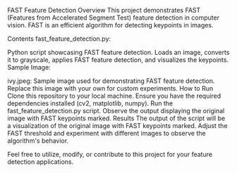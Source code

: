 FAST Feature Detection
Overview
This project demonstrates FAST (Features from Accelerated Segment Test) feature detection in computer vision. FAST is an efficient algorithm for detecting keypoints in images.

Contents
fast_feature_detection.py:

Python script showcasing FAST feature detection.
Loads an image, converts it to grayscale, applies FAST feature detection, and visualizes the keypoints.
Sample Image:

ivy.jpeg: Sample image used for demonstrating FAST feature detection.
Replace this image with your own for custom experiments.
How to Run
Clone this repository to your local machine.
Ensure you have the required dependencies installed (cv2, matplotlib, numpy).
Run the fast_feature_detection.py script.
Observe the output displaying the original image with FAST keypoints marked.
Results
The output of the script will be a visualization of the original image with FAST keypoints marked. Adjust the FAST threshold and experiment with different images to observe the algorithm's behavior.

Feel free to utilize, modify, or contribute to this project for your feature detection applications.

